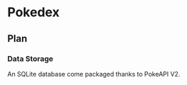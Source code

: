Pokedex
=======

Plan
----
### Data Storage
An SQLite database come packaged thanks to PokeAPI V2.



